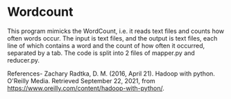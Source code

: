 # Wordcount

This program mimicks the WordCount, i.e. it reads text files and counts how often words occur. The input is text files, and the output is text files, each line of which contains a word and the count of how often it occurred, separated by a tab.
The code is split into 2 files of mapper.py and reducer.py.

References-
Zachary Radtka, D. M. (2016, April 21). Hadoop with python. O'Reilly Media. Retrieved September 22, 2021, from https://www.oreilly.com/content/hadoop-with-python/.

